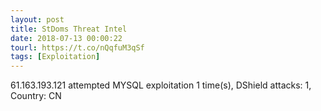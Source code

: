 ```yaml
---
layout: post
title: StDoms Threat Intel
date: 2018-07-13 00:00:22
tourl: https://t.co/nQqfuM3qSf
tags: [Exploitation]
---
```

61.163.193.121 attempted MYSQL exploitation 1 time(s), DShield attacks: 1, Country: CN
